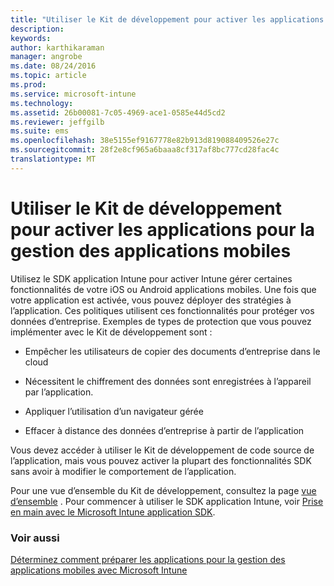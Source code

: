 ```yaml
---
title: "Utiliser le Kit de développement pour activer les applications pour MAM | Microsoft Intune"
description: 
keywords: 
author: karthikaraman
manager: angrobe
ms.date: 08/24/2016
ms.topic: article
ms.prod: 
ms.service: microsoft-intune
ms.technology: 
ms.assetid: 26b00081-7c05-4969-ace1-0585e44d5cd2
ms.reviewer: jeffgilb
ms.suite: ems
ms.openlocfilehash: 38e5155ef9167778e82b913d819088409526e27c
ms.sourcegitcommit: 28f2e8cf965a6baaa8cf317af8bc777cd28fac4c
translationtype: MT
---
```

# Utiliser le Kit de développement pour activer les applications pour la gestion des applications mobiles
Utilisez le SDK application Intune pour activer Intune gérer certaines fonctionnalités de votre iOS ou Android applications mobiles. Une fois que votre application est activée, vous pouvez déployer des stratégies à l’application. Ces politiques utilisent ces fonctionnalités pour protéger vos données d’entreprise. Exemples de types de protection que vous pouvez implémenter avec le Kit de développement sont :

-   Empêcher les utilisateurs de copier des documents d’entreprise dans le cloud

-   Nécessitent le chiffrement des données sont enregistrées à l’appareil par l’application.

-   Appliquer l’utilisation d’un navigateur gérée

-   Effacer à distance des données d’entreprise à partir de l’application

Vous devez accéder à utiliser le Kit de développement de code source de l’application, mais vous pouvez activer la plupart des fonctionnalités SDK sans avoir à modifier le comportement de l’application.

Pour une vue d’ensemble du Kit de développement, consultez la page [vue d’ensemble](/intune/develop/intune-app-sdk) . Pour commencer à utiliser le SDK application Intune, voir [Prise en main avec le Microsoft Intune application SDK](/intune/develop/intune-app-sdk-get-started).

### Voir aussi
[Déterminez comment préparer les applications pour la gestion des applications mobiles avec Microsoft Intune](decide-how-to-prepare-apps-for-mobile-application-management-with-microsoft-intune.md)
